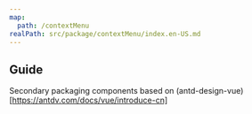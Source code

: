 ```yaml
---
map:
  path: /contextMenu
realPath: src/package/contextMenu/index.en-US.md
---
```


## Guide

Secondary packaging components based on (antd-design-vue)[https://antdv.com/docs/vue/introduce-cn]
